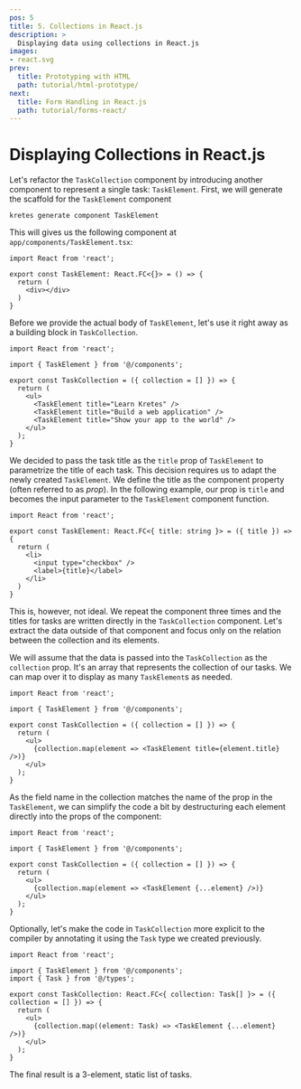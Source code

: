 ```yaml
---
pos: 5
title: 5. Collections in React.js
description: >
  Displaying data using collections in React.js
images:
- react.svg
prev:
  title: Prototyping with HTML 
  path: tutorial/html-prototype/
next:
  title: Form Handling in React.js 
  path: tutorial/forms-react/
---
```


# Displaying Collections in React.js

Let's refactor the `TaskCollection` component by introducing another component to represent a single task: `TaskElement`. First, we will generate the scaffold for the `TaskElement` component

```
kretes generate component TaskElement
```

This will gives us the following component at `app/components/TaskElement.tsx`:

```tsx
import React from 'react';

export const TaskElement: React.FC<{}> = () => {
  return (
    <div></div>
  )
}
```

Before we provide the actual body of `TaskElement`, let's use it right away as a building block in `TaskCollection`.

```tsx
import React from 'react';

import { TaskElement } from '@/components';

export const TaskCollection = ({ collection = [] }) => {
  return (
    <ul>
      <TaskElement title="Learn Kretes" />
      <TaskElement title="Build a web application" />
      <TaskElement title="Show your app to the world" />
    </ul>
  );
}
```

We decided to pass the task title as the `title` prop of `TaskElement` to parametrize the title of each task. This decision requires us to adapt the newly created `TaskElement`. We define the title as the component property (often referred to as *prop*). In the following example, our prop is `title` and becomes the input parameter to the `TaskElement` component function.

```tsx
import React from 'react';

export const TaskElement: React.FC<{ title: string }> = ({ title }) => {
  return (
    <li>
      <input type="checkbox" />
      <label>{title}</label>
    </li>
  )
}
```

This is, however, not ideal. We repeat the component three times and the titles for tasks are written directly in the `TaskCollection` component. Let's extract the data outside of that component and focus only on the relation between the collection and its elements.

We will assume that the data is passed into the `TaskCollection` as the `collection` prop. It's an array that represents the collection of our tasks. We can map over it to display as many `TaskElement`s as needed.

```tsx{8}
import React from 'react';

import { TaskElement } from '@/components';

export const TaskCollection = ({ collection = [] }) => {
  return (
    <ul>
      {collection.map(element => <TaskElement title={element.title} />)}
    </ul>
  );
}
```

As the field name in the collection matches the name of the prop in the `TaskElement`, we can simplify the code a bit by destructuring each element directly into the props of the component:

```tsx{8}
import React from 'react';

import { TaskElement } from '@/components';

export const TaskCollection = ({ collection = [] }) => {
  return (
    <ul>
      {collection.map(element => <TaskElement {...element} />)}
    </ul>
  );
}
```

Optionally, let's make the code in `TaskCollection` more explicit to the compiler by annotating it using the `Task` type we created previously.

```tsx{3,9}
import React from 'react';

import { TaskElement } from '@/components';
import { Task } from '@/types';

export const TaskCollection: React.FC<{ collection: Task[] }> = ({ collection = [] }) => {
  return (
    <ul>
      {collection.map((element: Task) => <TaskElement {...element} />)}
    </ul>
  );
}
```

The final result is a 3-element, static list of tasks.
